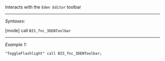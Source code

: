 Interacts with the `Eden Editor` toolbar


---
*Syntaxes:*

[mode] call `BIS_fnc_3DENToolbar`

---
*Example 1:*

```sqf
"ToggleFlashlight" call BIS_fnc_3DENToolbar;
```